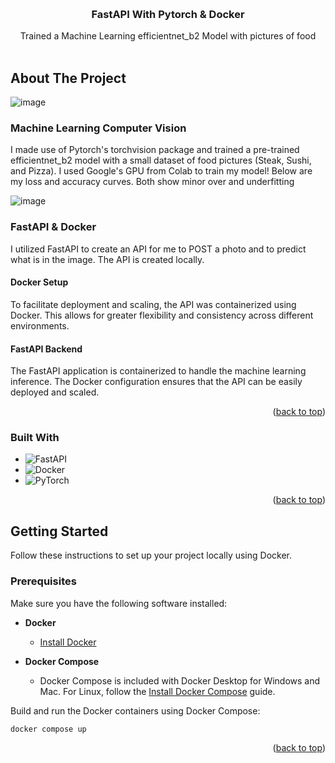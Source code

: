 <!-- Improved compatibility of back to top link: See: https://github.com/othneildrew/Best-README-Template/pull/73 -->
<a name="readme-top"></a>
<!--
*** Thanks for checking out the Best-README-Template. If you have a suggestion
*** that would make this better, please fork the repo and create a pull request
*** or simply open an issue with the tag "enhancement".
*** Don't forget to give the project a star!
*** Thanks again! Now go create something AMAZING! :D
-->



<!-- PROJECT SHIELDS -->
<!--
*** I'm using markdown "reference style" links for readability.
*** Reference links are enclosed in brackets [ ] instead of parentheses ( ).
*** See the bottom of this document for the declaration of the reference variables
*** for contributors-url, forks-url, etc. This is an optional, concise syntax you may use.
*** https://www.markdownguide.org/basic-syntax/#reference-style-links
-->


<!-- PROJECT LOGO -->
<br />
<div align="center">
  <a href="https://github.com/JYL480/FoodClassificationFastAPI">
  </a>

<h3 align="center">FastAPI With Pytorch & Docker</h3>

  <p align="center">
    Trained a Machine Learning efficientnet_b2 Model with pictures of food
    <br />
    <br />
  </p>
</div>


<!-- ABOUT THE PROJECT -->
## About The Project

![image](https://github.com/JYL480/FoodClassificationFastAPI/assets/106604224/f8fc0939-6e13-41c9-9656-7d70ff71a25f)

### Machine Learning Computer Vision

I made use of Pytorch's torchvision package and trained a pre-trained efficientnet_b2 model with a small dataset of food pictures (Steak, Sushi, and Pizza). I used Google's GPU from Colab to train my model!
Below are my loss and accuracy curves. Both show minor over and underfitting

![image](https://github.com/JYL480/FoodClassificationFastAPI/assets/106604224/26d9f472-2846-4317-bce8-36fd7b9b003b)

### FastAPI & Docker

I utilized FastAPI to create an API for me to POST a photo and to predict what is in the image. The API is created locally.

#### Docker Setup

To facilitate deployment and scaling, the API was containerized using Docker. This allows for greater flexibility and consistency across different environments.

#### FastAPI Backend

The FastAPI application is containerized to handle the machine learning inference. The Docker configuration ensures that the API can be easily deployed and scaled.


<p align="right">(<a href="#readme-top">back to top</a>)</p>

### Built With

* ![FastAPI](https://img.shields.io/badge/FastAPI-005571?style=for-the-badge&logo=fastapi)
* ![Docker](https://img.shields.io/badge/docker-%230db7ed.svg?style=for-the-badge&logo=docker&logoColor=white)
* ![PyTorch](https://img.shields.io/badge/PyTorch-%23EE4C2C.svg?style=for-the-badge&logo=PyTorch&logoColor=white)


<p align="right">(<a href="#readme-top">back to top</a>)</p>



<!-- GETTING STARTED -->
<!-- GETTING STARTED -->
## Getting Started

Follow these instructions to set up your project locally using Docker.

### Prerequisites

Make sure you have the following software installed:

* **Docker**
  * [Install Docker](https://docs.docker.com/get-docker/)

* **Docker Compose**
  * Docker Compose is included with Docker Desktop for Windows and Mac. For Linux, follow the [Install Docker Compose](https://docs.docker.com/compose/install/) guide.

Build and run the Docker containers using Docker Compose:

  ```sh
  docker compose up
  ```

<p align="right">(<a href="#readme-top">back to top</a>)</p>


[Laravel-url]: https://laravel.com
[Bootstrap.com]: https://img.shields.io/badge/Bootstrap-563D7C?style=for-the-badge&logo=bootstrap&logoColor=white
[Bootstrap-url]: https://getbootstrap.com
[JQuery.com]: https://img.shields.io/badge/jQuery-0769AD?style=for-the-badge&logo=jquery&logoColor=white
[JQuery-url]: https://jquery.com 
